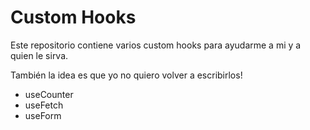 # Custom Hooks
Este repositorio contiene varios custom hooks para ayudarme a mi y a quien le sirva.

También la idea es que yo no quiero volver a escribirlos!
* useCounter
* useFetch
* useForm

